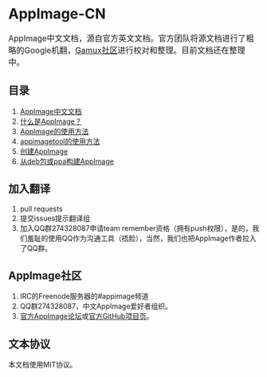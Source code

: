 # AppImage-CN
<font size=3>AppImage中文文档，源自官方英文文档。官方团队将源文档进行了粗略的Google机翻，[Gamux社区](https://www.linuxgame.cn)进行校对和整理。目前文档还在整理中。</font>

## 目录
1. [AppImage中文文档](aaa_index.md)
2. [什么是AppImage？](appimage.md)
3. [AppImage的使用方法](appimage_usage.md)
3. [appimagetool的使用方法](appimagetool_usage.md)
4. [创建AppImage](Creating_AppImages.md)
5. [从deb包或ppa构建AppImage](pkg2appimage.md)

## 加入翻译
1. pull requests
2. 提交issues提示翻译组
3. 加入QQ群274328087申请team remember资格（拥有push权限），是的，我们羞耻的使用QQ作为沟通工具（捂脸），当然，我们也把AppImage作者拉入了QQ群。

## AppImage社区
1. IRC的Freenode服务器的#appimage频道
2. QQ群274328087，中文AppImage爱好者组织。
3. [官方AppImage论坛](https://discourse.appimage.org/)或[官方GitHub项目页](https://github.com/AppImage/AppImageKit)。

## 文本协议
本文档使用MIT协议。
